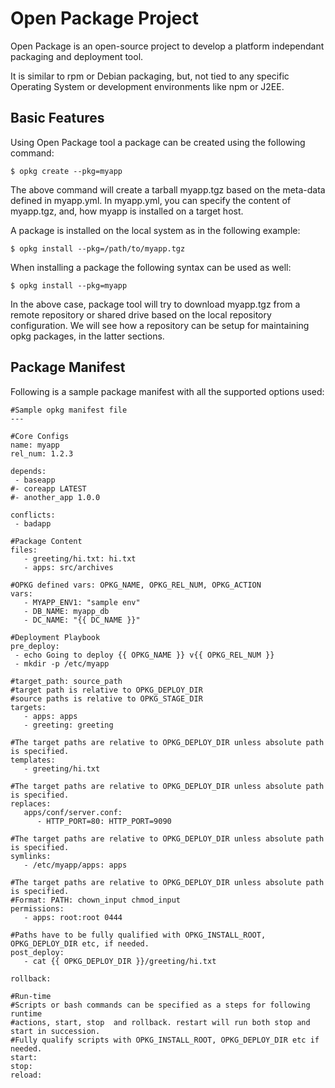 # Open Package Project

Open Package is an open-source project to develop a platform independant packaging and deployment tool.

It is similar to rpm or Debian packaging, but, not tied to any specific Operating System or development environments like npm or J2EE.

## Basic Features 

Using Open Package tool a package can be created using the following command:

```$ opkg create --pkg=myapp```

The above command will create a tarball myapp.tgz based on the meta-data defined in myapp.yml. In myapp.yml, you can specify the content of myapp.tgz, and, how myapp is installed on a target host.

A package is installed on the local system as in the following example:

```$ opkg install --pkg=/path/to/myapp.tgz```

When installing a package the following syntax can be used as well:

```$ opkg install --pkg=myapp```

In the above case, package tool will try to download myapp.tgz from a remote repository or shared drive based on the local repository configuration. We will see how a repository can be setup for maintaining opkg packages, in the latter sections.

## Package Manifest

Following is a sample package manifest with all the supported options used:

```
#Sample opkg manifest file 
--- 

#Core Configs 
name: myapp
rel_num: 1.2.3

depends:
 - baseapp 
#- coreapp LATEST
#- another_app 1.0.0

conflicts:
 - badapp 

#Package Content
files:
   - greeting/hi.txt: hi.txt
   - apps: src/archives

#OPKG defined vars: OPKG_NAME, OPKG_REL_NUM, OPKG_ACTION
vars:
   - MYAPP_ENV1: "sample env"
   - DB_NAME: myapp_db
   - DC_NAME: "{{ DC_NAME }}"

#Deployment Playbook
pre_deploy:
 - echo Going to deploy {{ OPKG_NAME }} v{{ OPKG_REL_NUM }}
 - mkdir -p /etc/myapp

#target_path: source_path
#target path is relative to OPKG_DEPLOY_DIR
#source paths is relative to OPKG_STAGE_DIR
targets:
   - apps: apps
   - greeting: greeting

#The target paths are relative to OPKG_DEPLOY_DIR unless absolute path is specified.
templates:
   - greeting/hi.txt

#The target paths are relative to OPKG_DEPLOY_DIR unless absolute path is specified.
replaces:
   apps/conf/server.conf:
      - HTTP_PORT=80: HTTP_PORT=9090

#The target paths are relative to OPKG_DEPLOY_DIR unless absolute path is specified.
symlinks:
   - /etc/myapp/apps: apps

#The target paths are relative to OPKG_DEPLOY_DIR unless absolute path is specified.
#Format: PATH: chown_input chmod_input
permissions:
   - apps: root:root 0444

#Paths have to be fully qualified with OPKG_INSTALL_ROOT, OPKG_DEPLOY_DIR etc, if needed.
post_deploy:
   - cat {{ OPKG_DEPLOY_DIR }}/greeting/hi.txt

rollback:

#Run-time
#Scripts or bash commands can be specified as a steps for following runtime
#actions, start, stop  and rollback. restart will run both stop and start in succession.
#Fully qualify scripts with OPKG_INSTALL_ROOT, OPKG_DEPLOY_DIR etc if needed.
start:
stop:
reload:
```

